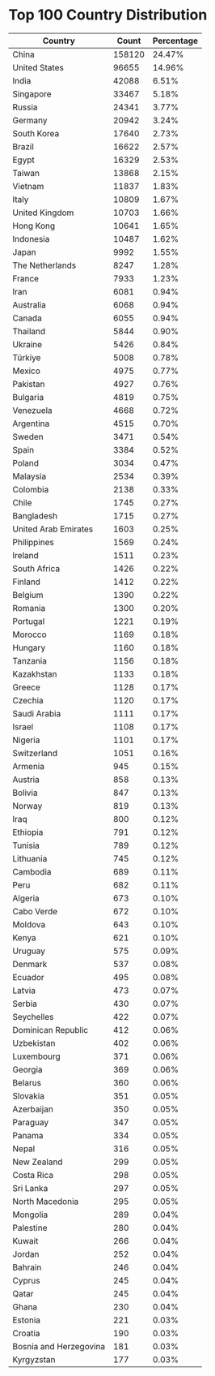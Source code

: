 # Top 100 Country Distribution
| Country | Count | Percentage |
|----|----|----|
| China | 158120 | 24.47% |
| United States | 96655 | 14.96% |
| India | 42088 | 6.51% |
| Singapore | 33467 | 5.18% |
| Russia | 24341 | 3.77% |
| Germany | 20942 | 3.24% |
| South Korea | 17640 | 2.73% |
| Brazil | 16622 | 2.57% |
| Egypt | 16329 | 2.53% |
| Taiwan | 13868 | 2.15% |
| Vietnam | 11837 | 1.83% |
| Italy | 10809 | 1.67% |
| United Kingdom | 10703 | 1.66% |
| Hong Kong | 10641 | 1.65% |
| Indonesia | 10487 | 1.62% |
| Japan | 9992 | 1.55% |
| The Netherlands | 8247 | 1.28% |
| France | 7933 | 1.23% |
| Iran | 6081 | 0.94% |
| Australia | 6068 | 0.94% |
| Canada | 6055 | 0.94% |
| Thailand | 5844 | 0.90% |
| Ukraine | 5426 | 0.84% |
| Türkiye | 5008 | 0.78% |
| Mexico | 4975 | 0.77% |
| Pakistan | 4927 | 0.76% |
| Bulgaria | 4819 | 0.75% |
| Venezuela | 4668 | 0.72% |
| Argentina | 4515 | 0.70% |
| Sweden | 3471 | 0.54% |
| Spain | 3384 | 0.52% |
| Poland | 3034 | 0.47% |
| Malaysia | 2534 | 0.39% |
| Colombia | 2138 | 0.33% |
| Chile | 1745 | 0.27% |
| Bangladesh | 1715 | 0.27% |
| United Arab Emirates | 1603 | 0.25% |
| Philippines | 1569 | 0.24% |
| Ireland | 1511 | 0.23% |
| South Africa | 1426 | 0.22% |
| Finland | 1412 | 0.22% |
| Belgium | 1390 | 0.22% |
| Romania | 1300 | 0.20% |
| Portugal | 1221 | 0.19% |
| Morocco | 1169 | 0.18% |
| Hungary | 1160 | 0.18% |
| Tanzania | 1156 | 0.18% |
| Kazakhstan | 1133 | 0.18% |
| Greece | 1128 | 0.17% |
| Czechia | 1120 | 0.17% |
| Saudi Arabia | 1111 | 0.17% |
| Israel | 1108 | 0.17% |
| Nigeria | 1101 | 0.17% |
| Switzerland | 1051 | 0.16% |
| Armenia | 945 | 0.15% |
| Austria | 858 | 0.13% |
| Bolivia | 847 | 0.13% |
| Norway | 819 | 0.13% |
| Iraq | 800 | 0.12% |
| Ethiopia | 791 | 0.12% |
| Tunisia | 789 | 0.12% |
| Lithuania | 745 | 0.12% |
| Cambodia | 689 | 0.11% |
| Peru | 682 | 0.11% |
| Algeria | 673 | 0.10% |
| Cabo Verde | 672 | 0.10% |
| Moldova | 643 | 0.10% |
| Kenya | 621 | 0.10% |
| Uruguay | 575 | 0.09% |
| Denmark | 537 | 0.08% |
| Ecuador | 495 | 0.08% |
| Latvia | 473 | 0.07% |
| Serbia | 430 | 0.07% |
| Seychelles | 422 | 0.07% |
| Dominican Republic | 412 | 0.06% |
| Uzbekistan | 402 | 0.06% |
| Luxembourg | 371 | 0.06% |
| Georgia | 369 | 0.06% |
| Belarus | 360 | 0.06% |
| Slovakia | 351 | 0.05% |
| Azerbaijan | 350 | 0.05% |
| Paraguay | 347 | 0.05% |
| Panama | 334 | 0.05% |
| Nepal | 316 | 0.05% |
| New Zealand | 299 | 0.05% |
| Costa Rica | 298 | 0.05% |
| Sri Lanka | 297 | 0.05% |
| North Macedonia | 295 | 0.05% |
| Mongolia | 289 | 0.04% |
| Palestine | 280 | 0.04% |
| Kuwait | 266 | 0.04% |
| Jordan | 252 | 0.04% |
| Bahrain | 246 | 0.04% |
| Cyprus | 245 | 0.04% |
| Qatar | 245 | 0.04% |
| Ghana | 230 | 0.04% |
| Estonia | 221 | 0.03% |
| Croatia | 190 | 0.03% |
| Bosnia and Herzegovina | 181 | 0.03% |
| Kyrgyzstan | 177 | 0.03% |
